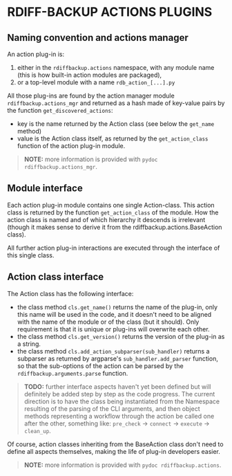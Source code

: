 # RDIFF-BACKUP ACTIONS PLUGINS

## Naming convention and actions manager

An action plug-in is:

1. either in the `rdiffbackup.actions` namespace, with any module name (this is
   how built-in action modules are packaged),
2. or a top-level module with a name `rdb_action_[...].py`

All those plug-ins are found by the action manager module `rdiffbackup.actions_mgr`
and returned as a hash made of key-value pairs by the function `get_discovered_actions`:

* key is the name returned by the Action class (see below the `get_name` method)
* value is the Action class itself, as returned by the `get_action_class` function
  of the action plug-in module.

> **NOTE:** more information is provided with `pydoc rdiffbackup.actions_mgr`.

## Module interface

Each action plug-in module contains one single Action-class. This action class is
returned by the function `get_action_class` of the module. How the action class is
named and of which hierarchy it descends is irrelevant (though it makes sense to
derive it from the rdiffbackup.actions.BaseAction class).

All further action plug-in interactions are executed through the interface of
this single class.

## Action class interface

The Action class has the following interface:

* the class method `cls.get_name()` returns the name of the plug-in, only this name
  will be used in the code, and it doesn't need to be aligned with the name of
  the module or of the class (but it should). Only requirement is that it is
  unique or plug-ins will overwrite each other.
* the class method `cls.get_version()` returns the version of the plug-in as a string.
* the class method `cls.add_action_subparser(sub_handler)` returns a subparser as
  returned by argparse's `sub_handler.add_parser` function, so that the sub-options
  of the action can be parsed by the `rdiffbackup.arguments.parse` function.

> **TODO:** further interface aspects haven't yet been defined but will definitely be
  added step by step as the code progress. The current direction is to have the class
  being instantiated from the Namespace resulting of the parsing of the CLI arguments,
  and then object methods representing a workflow through the action be called one after
  the other, something like:
  `pre_check` → `connect` → `execute` → `clean_up`.

Of course, action classes inheriting from the BaseAction class don't need to define all
aspects themselves, making the life of plug-in developers easier.

> **NOTE:** more information is provided with `pydoc rdiffbackup.actions`.
